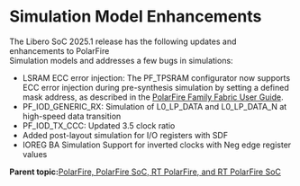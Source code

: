 # Simulation Model Enhancements

The Libero SoC 2025.1 release has the following updates and enhancements to PolarFire<br /> Simulation models and addresses a few bugs in simulations:

-   LSRAM ECC error injection: The PF\_TPSRAM configurator now supports ECC error injection during pre-synthesis simulation by setting a defined mask address, as described in the [PolarFire Family Fabric User Guide](https://ww1.microchip.com/downloads/aemDocuments/documents/FPGA/ProductDocuments/UserGuides/PolarFire_FPGA_PolarFire_SoC_FPGA_Fabric_UG_VD.pdf).
-   PF\_IOD\_GENERIC\_RX: Simulation of L0\_LP\_DATA and L0\_LP\_DATA\_N at high-speed data transition
-   PF\_IOD\_TX\_CCC: Updated 3.5 clock ratio
-   Added post-layout simulation for I/O registers with SDF
-   IOREG BA Simulation Support for inverted clocks with Neg edge register values

**Parent topic:**[PolarFire, PolarFire SoC, RT PolarFire, and RT PolarFire SoC](GUID-C2FC30EF-8572-4D99-89A2-E30EB18E171D.md)

